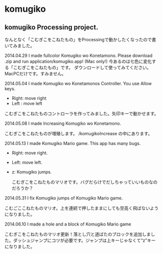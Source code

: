 komugiko
========

komugiko Processing project.
------
  なんとなく「こむぎこをこねたもの」をProcessingで動かしたくなったので書いてみました。

2014.04.29
  I made fullcolor Komugiko wo Konetamono.
Please download .zip and run application/komugiko.app!
(Mac only!)
  今あるのは七色に変化する「こむぎこをこねたもの」です。
ダウンロードして使ってみてください。MacPCだけです。すみません。

2014.05.04
  I made Komugiko wo Konetamonos Controller. You use Allow keys.
* Right: move right
* Left : move left

こむぎこをこねたものコントローラを作ってみました。矢印キーで動かせます。

2014.05.08
  I made Increasing Komugiko wo Konetamono.

  こむぎこをこねたものが増殖します。 /komugikoIncrease の中にあります。

2014.05.13
  I made Komugiko Mario game. This app has many bugs.
* Right: move right.
* Left: move left.
* z: Komugiko jumps.

  こむぎこをこねたものマリオです。バグだらけでだしちゃっていいものなのだろうか？

2014.05.31
  I fix Komugiko jumps of Komugiko Mario game.

  こむごここねたものマリオ。上を連続で押したままにしても空高く飛ばないようになりました。

2014.06.10
  I made a hole and a block of Komugiko Mario game

  こむぎこをこねたものマリオ更新！落とし穴と道ばたのブロックを追加しました。ダッシュジャンプにコツが必要です。ジャンプは上キーじゃなくて”z”キーになりました。

